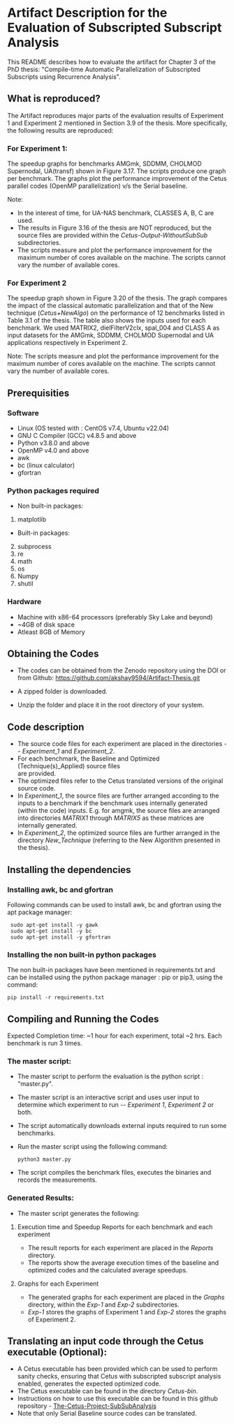# Artifact Description for the Evaluation of Subscripted Subscript Analysis

This README describes how to evaluate the artifact for Chapter 3 of the PhD thesis: 
"Compile-time Automatic Parallelization of Subscripted Subscripts using Recurrence Analysis".

## What is reproduced?
The Artifact reproduces major parts of the evaluation results of Experiment 1 and 
Experiment 2 mentioned in Section 3.9 of the thesis. More specifically, the following results are
reproduced:

### For Experiment 1:
The speedup graphs for benchmarks AMGmk, SDDMM, CHOLMOD Supernodal, UA(transf) shown in Figure 3.17. 
The scripts produce one graph per benchmark. The graphs plot the performance improvement of the
Cetus parallel codes (OpenMP parallelization) v/s the Serial baseline.

Note: 
- In the interest of time, for UA-NAS benchmark, CLASSES A, B, C are used.
- The results in Figure 3.16 of the thesis are NOT reproduced, but the source files are provided
  within the *Cetus-Output-WithoutSubSub* subdirectories.
- The scripts measure and plot the performance improvement for the maximum number of cores 
  available on the machine. The scripts cannot vary the number of available cores.

### For Experiment 2

The speedup graph shown in Figure 3.20 of the thesis. The graph compares the impact of the classical
automatic parallelization and that of the New technique (*Cetus+NewAlgo*) on the performance 
of 12 benchmarks listed in Table 3.1 of the thesis. The table also shows the inputs used for each benchmark. 
We used MATRIX2, dielFilterV2clx, spal_004 and CLASS A as input datasets for the AMGmk, SDDMM, 
CHOLMOD Supernodal and UA applications respectively in Experiment 2.

Note:
  The scripts measure and plot the performance improvement for the maximum number of cores 
  available on the machine. The scripts cannot vary the number of available cores.

## Prerequisities
### Software
 - Linux (OS tested with : CentOS v7.4, Ubuntu v22.04)
 - GNU C Compiler (GCC) v4.8.5 and above
 - Python v3.8.0 and above
 - OpenMP v4.0 and above
 - awk
 - bc (linux calculator)
 - gfortran

### Python packages required
- Non built-in packages:
1. matplotlib
 - Built-in packages:
2. subprocess
3. re
4. math
5. os
6. Numpy
7. shutil

### Hardware
 - Machine with x86-64 processors (preferably Sky Lake and beyond)
 - ~4GB of disk space
 - Atleast 8GB of Memory

## Obtaining the Codes
- The codes can be obtained from the Zenodo repository using the DOI or from Github:
  https://github.com/akshay9594/Artifact-Thesis.git

- A zipped folder is downloaded. 

- Unzip the folder and place it in the root directory of your system.

## Code description
- The source code files for each experiment are placed in the directories -- *Experiment_1*
    and *Experiment_2*.
- For each benchmark, the Baseline and Optimized (Technique(s)_Applied) source files  
  are provided.
- The optimized files refer to the Cetus translated versions of the original source code.
- In *Experiment_1*, the source files are further arranged according to the inputs to a 
  benchmark if the benchmark uses internally generated (within the code) inputs. 
  E.g. for amgmk, the source files are arranged into directories *MATRIX1* through *MATRIX5* 
  as these matrices are internally generated. 
- In *Experiment_2*, the optimized source files are further arranged in the directory
  *New_Technique* (referring to the New Algorithm presented in the thesis).

## Installing the dependencies

### Installing awk, bc and gfortran

Following commands can be used to install awk, bc and gfortran using the apt package manager:

```
 sudo apt-get install -y gawk
 sudo apt-get install -y bc
 sudo apt-get install -y gfortran
```

### Installing the non built-in python packages
The non built-in packages have been mentioned in requirements.txt and can be installed 
using the python package manager : pip or pip3, using the command:
```
pip install -r requirements.txt
```

## Compiling and Running the Codes

Expected Completion time: ~1 hour for each experiment, total ~2 hrs.
Each benchmark is run 3 times.

### The master script:

- The master script to perform the evaluation is the python script : "master.py".
- The master script is an interactive script and uses user input to determine which 
  experiment to run -- *Experiment 1*, *Experiment 2* or both.
- The script automatically downloads external inputs required to run some benchmarks.
- Run the master script using the following command:

    ```
    python3 master.py
    ```
- The script compiles the benchmark files, executes the binaries and records the measurements. 

### Generated Results:

- The master script generates the following:

1. Execution time and Speedup Reports for each benchmark and each experiment
   - The result reports for each experiment are placed in the *Reports* directory.
   - The reports show the average execution times of the baseline and optimized codes
     and the calculated average speedups.

2. Graphs for each Experiment
   - The generated graphs for each experiment are placed in the *Graphs* directory,
     within the *Exp-1* and *Exp-2* subdirectories.
   - *Exp-1* stores the graphs of Experiment 1 and *Exp-2* stores the graphs of Experiment 2.

     
## Translating an input code through the Cetus executable (Optional):

- A Cetus executable has been provided which can be used to perform sanity checks, ensuring that
  Cetus with subscripted subscript analysis enabled, generates the expected optimized code.
- The Cetus executable can be found in the directory *Cetus-bin*.
- Instructions on how to use this executable can be found in this github repository - 
  [The-Cetus-Project-SubSubAnalysis](https://github.com/akshay9594/The-Cetus-Project/tree/SubSub_Analysis)
- Note that only Serial Baseline source codes can be translated.